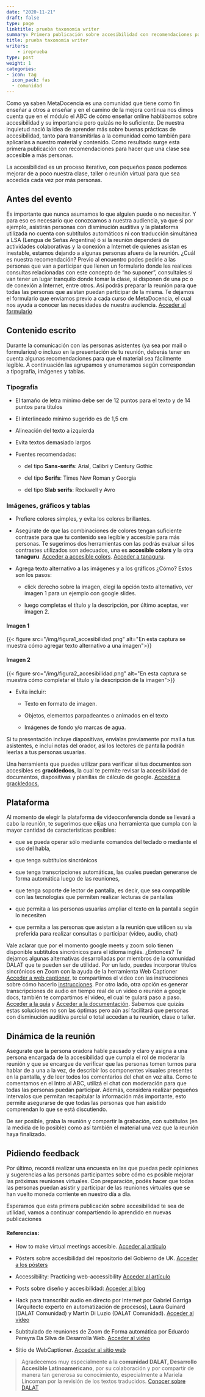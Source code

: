 ```yaml
---
date: "2020-11-21"
draft: false
type: page
linktitle: prueba taxonomia writer
summary: Primera publicación sobre accesibilidad con recomendaciones para hacer que una clase sea accesible a más personas.
title: prueba taxonomia writer
writers:
    - ireprueba
type: post
weight: 1
categories:
- icon: tag
  icon_pack: fas 
  - comunidad
---
```


Como ya saben MetaDocencia es una comunidad que tiene como fin enseñar a otros a enseñar y en el camino de la mejora continua nos dimos cuenta que en el módulo el ABC de cómo enseñar online hablábamos sobre accesibilidad y su importancia pero quizás no lo suficiente. De nuestra inquietud nació la idea de aprender más sobre buenas prácticas de accesibilidad, tanto para transmitirlas a la comunidad como también para aplicarlas a nuestro material y contenido. Como resultado surge esta primera publicación con recomendaciones para hacer que una clase sea accesible a más personas.

La accesibilidad es un proceso iterativo, con pequeños pasos podemos mejorar de a poco nuestra clase, taller o reunión virtual para que sea accedida cada vez por más personas.


## Antes del evento

Es importante que nunca asumamos lo que alguien puede o no necesitar. Y para eso es necesario que conozcamos a nuestra audiencia, ya que si por ejemplo, asistirán personas con disminución auditiva y la plataforma utilizada no cuenta con subtítulos automáticos ni con traducción simultánea a LSA (Lengua de Señas Argentina) ó si la reunión dependerá de actividades colaborativas y la conexión a Internet de quienes asistan es inestable, estamos dejando a algunas personas afuera de la reunión. ¿Cuál es nuestra recomendación? Previo al encuentro podes pedirle a las personas que van a participar que llenen un formulario donde les realices consultas relacionadas con este concepto de “no suponer”, consultales si van  tener un lugar tranquilo donde tomar la clase, si disponen de una pc o de conexión a Internet,  entre otros. Así podrás preparar la reunión para que todas las personas que asistan puedan participar de la misma. Te dejamos el formulario que enviamos previo a cada curso de MetaDocencia, el cual nos ayuda a conocer las necesidades de nuestra audiencia. [Acceder al formulario](https://docs.google.com/forms/d/1vG8lXYFMUXqY2FTWzpElXp3DcFU49f_aCi0lYjIibjs/edit)


## Contenido escrito 

Durante la comunicación con las personas asistentes (ya sea por mail o formularios) o incluso en la presentación de tu reunión, deberás tener en cuenta algunas recomendaciones para que el material sea fácilmente legible. A continuación las agrupamos y enumeramos según correspondan a tipografía, imágenes y tablas.

### Tipografía

-  El tamaño de letra mínimo debe ser de 12 puntos para el texto y de 14 puntos para títulos

- El interlineado mínimo sugerido es de 1,5 cm
    
- Alineación del texto a izquierda
    
- Evita textos demasiado largos

- Fuentes recomendadas:
    
    - del tipo **Sans-serifs**: Arial, Calibri y Century Gothic
    
    - del tipo **Serifs**: Times New Roman y Georgia
    
    - del tipo **Slab serifs**: Rockwell y Avro
    

### Imágenes, gráficos y tablas

-   Prefiere colores simples, y evita los colores brillantes.
    
-   Asegúrate de que las combinaciones de colores tengan suficiente contraste para que tu contenido sea legible y accesible para más personas. Te sugerimos dos herramientas con las podrás evaluar si los contrastes utilizados son adecuados, una es **accesible colors** y la otra **tanaguru**. [Acceder a accesible colors](https://accessible-colors.com/). [Acceder a tanaguru](https://contrast-finder.tanaguru.com/).
    
-   Agrega texto  alternativo a las imágenes y a los gráficos ¿Cómo? Estos son los pasos:
    

    -   click derecho sobre la imagen, elegí la opción texto alternativo, ver imagen 1 para un ejemplo con google slides.
    
    -   luego completas el título y la descripción, por último aceptas, ver imagen 2.

#### Imagen 1  

{{< figure src="/img/figura1_accesibilidad.png" alt="En esta captura se muestra cómo agregar texto alternativo a una imagen">}}

 
#### Imagen 2

{{< figure src="/img/figura2_accesibilidad.png" alt="En esta captura se muestra cómo completar el título y la descripción de la imagen">}}

-   Evita incluir: 
    
    -   Texto en formato de imagen.
    
    -   Objetos, elementos parpadeantes o animados en el texto 
    
    -   Imágenes de fondo y/o marcas de agua.
    

Si tu presentación incluye diapositivas, envialas previamente por mail a tus asistentes, e  incluí notas del orador, así los lectores de pantalla podrán leerlas a tus personas usuarias.

Una herramienta que puedes utilizar para verificar si tus documentos son accesibles es **grackledocs**, la cual te permite revisar la accesibilidad de documentos, diapositivas y planillas de cálculo de google. [Acceder a grackledocs.](https://www.grackledocs.com/)


## Plataforma

Al momento de elegir la plataforma de videoconferencia donde se llevará a cabo la reunión, te sugerimos que elijas una herramienta que cumpla con la mayor cantidad de  características posibles:

-   que se pueda operar sólo mediante comandos del teclado o mediante el uso del habla, 
    
-   que tenga subtítulos sincrónicos
    
-   que tenga transcripciones automáticas, las cuales puedan generarse de forma automática luego de las reuniones,
    
-   que tenga soporte de lector de pantalla, es decir, que sea compatible con las tecnologías que permiten realizar lecturas de pantallas
    
-   que permita a las personas usuarias ampliar el texto en la pantalla según lo necesiten
    
-   que permita a las personas que asistan a la reunión que utilicen su vía preferida para realizar consultas o participar (vídeo, audio, chat) 
    

Vale aclarar que por el momento google meets y zoom solo tienen disponible subtítulos sincrónicos para el idioma inglés. ¿Entonces? Te dejamos algunas alternativas desarrolladas por miembros de la comunidad DALAT que te pueden ser de utilidad. Por un lado, puedes incorporar títulos sincrónicos en Zoom con la ayuda de la herramienta Web Captioner [Acceder a web captioner](https://webcaptioner.com/), te compartimos el video con las instrucciones sobre cómo hacerlo [instrucciones](https://www.youtube.com/watch?v=07UlEbT_3Wk&feature=youtu.be). Por otro lado, otra opción es generar transcripciones de audio en tiempo real de un video o reunión a google docs, también te compartimos el video, el cual te guIará paso a paso. [Acceder a la guía](https://www.youtube.com/watch?v=xKpipTSGv3c) y  [Acceder a la documentación](https://drive.google.com/file/d/1IqBktgBTqgp6dos9N9DHr-qBfHH1zSnl/view). Sabemos que quizás estas soluciones no son las óptimas pero aún así facilitará que personas con disminución auditiva parcial o total accedan a tu reunión, clase o taller. 

## Dinámica de la reunión

Asegurate que la persona oradora hable pausado y claro y asigna a una persona encargada de la accesibilidad que cumpla el rol de moderar la reunión y que se encargue de verificar que las personas tomen turnos para hablar de a una a la vez, de describir los componentes visuales presentes en la pantalla, y de  leer todos los comentarios del chat en voz alta. Como te comentamos en el Intro al ABC,  utilizá el chat con moderación para que todas las personas puedan participar. Además, considera realizar pequeños intervalos que permitan recapitular la información más importante, esto permite asegurarse de que todas las personas que han asistido comprendan lo que se está discutiendo.

De ser posible, graba la reunión y compartir la grabación, con subtítulos (en la medida de lo posible) como así también el material una vez que la reunión haya finalizado.

  
## Pidiendo feedback

Por último, recordá realizar una encuesta en las que puedas pedir opiniones y sugerencias a las personas participantes sobre cómo es posible mejorar las próximas reuniones virtuales. Con preparación, podés hacer que todas las personas puedan asistir y participar de las reuniones virtuales que se han vuelto moneda corriente en nuestro día a día.

Esperamos que esta primera publicación sobre accesibilidad te sea de utilidad, vamos a continuar compartiendo lo aprendido en nuevas publicaciones


#### Referencias: 

- How to make virtual meetings accesible. [Acceder al artículo](https://www.essentialaccessibility.com/blog/how-to-make-virtual-meetings-accessible)


- Pósters sobre accesibilidad del repositorio del Gobierno de UK. [Acceder a los pósters](https://github.com/UKHomeOffice/posters/tree/master/accessibility/dos-donts/posters_es)
  

- Accessibility: Practicing web-accessibility [Acceder al artículo](https://uxplanet.org/accessibility-easy-steps-to-practice-web-accessibility-ef64a9687838)

  
- Posts sobre diseño y accesibilidad: [Acceder al blog](https://pipimarquez.medium.com/)

 
- Hack para transcribir audio en directo por Internet por Gabriel Garriga (Arquitecto experto en automatización de procesos), Laura Guinard (DALAT Comunidad) y Martín Di Luzio (DALAT Comunidad). [Acceder al video](https://www.youtube.com/watch?v=xKpipTSGv3c) 


- Subtitulado de reuniones de Zoom de Forma automática por Eduardo Pereyra Da Silva de Desarrolla Web.
[Acceder al video](https://www.youtube.com/watch?v=07UlEbT_3Wk&feature=youtu.be)

- Sitio de WebCaptioner. [Acceder al sitio web](https://webcaptioner.com/)


  
> Agradecemos muy especialmente a la **comunidad DALAT, Desarrollo Accesible Latinoamericano**, por su colaboración y por compartir de manera tan generosa su conocimiento, especialmente a Mariela Lincoman por la revisión de los textos traducidos. [Conocer sobre DALAT](https://www.instagram.com/dalatcomunidad/)
